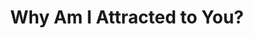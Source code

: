 ---
layout: post
type: episode
title: Why Am I Attracted to You?
epnumber: 25
section: 0
description: Steven and William analyse what goes on physically between a man and a woman when they are attracted to each other. Many factors are at play that cause them to feel drawn towards each other, most of them subconsciously. Which of them are natural features, which of them societal norms?
image: /images/banners/ep25banner.jpg
audio: no
video: LxoYGb6KDtM
transcript: 0
speakers: [Steven Guscott, William Blacoe]
categories: [attraction, sex, genetics]
tags: []
comments: true
---